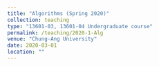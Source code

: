 ```yaml
---
title: "Algorithms (Spring 2020)"
collection: teaching
type: "13601-03, 13601-04 Undergraduate course"
permalink: /teaching/2020-1-Alg
venue: "Chung-Ang University"
date: 2020-03-01
location: ""
---
```


